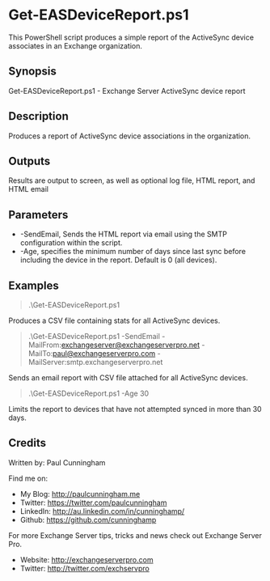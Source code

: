 # Get-EASDeviceReport.ps1

This PowerShell script produces a simple report of the ActiveSync device associates in an Exchange organization.

## Synopsis

Get-EASDeviceReport.ps1 - Exchange Server ActiveSync device report

## Description 

Produces a report of ActiveSync device associations in the organization.

## Outputs

Results are output to screen, as well as optional log file, HTML report, and HTML email

## Parameters

- -SendEmail, Sends the HTML report via email using the SMTP configuration within the script.
- -Age, specifies the minimum number of days since last sync before including the device in the report. Default is 0 (all devices).

## Examples

> .\Get-EASDeviceReport.ps1

Produces a CSV file containing stats for all ActiveSync devices.

> .\Get-EASDeviceReport.ps1 -SendEmail -MailFrom:exchangeserver@exchangeserverpro.net -MailTo:paul@exchangeserverpro.com -MailServer:smtp.exchangeserverpro.net

Sends an email report with CSV file attached for all ActiveSync devices.

> .\Get-EASDeviceReport.ps1 -Age 30

Limits the report to devices that have not attempted synced in more than 30 days.

## Credits

Written by: Paul Cunningham

Find me on:

- My Blog:	http://paulcunningham.me
- Twitter:	https://twitter.com/paulcunningham
- LinkedIn:	http://au.linkedin.com/in/cunninghamp/
- Github:	https://github.com/cunninghamp

For more Exchange Server tips, tricks and news check out Exchange Server Pro.

- Website:	http://exchangeserverpro.com
- Twitter:	http://twitter.com/exchservpro
